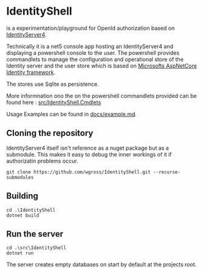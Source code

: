 # IdentityShell

is a experimentation/playground for OpenId authorization based on [IdentityServer4](https://github.com/IdentityServer/IdentityServer4). 

Technically it is a net5 console app hosting an IdentityServer4 and displaying a powershell console to the user. The powershell provides commandlets to manage the configuration and operational store of the Identity server and the user store which is based on [Microsofts AspNetCore Identity framework](https://github.com/dotnet/aspnetcore/tree/main/src/Identity).

The stores use Sqlite as persistence.

More informnation ono the  on the powershell commandlets provided can be found here : [src/IdentityShell.Cmdlets](https://github.com/wgross/IdentityShell/tree/main/src/IdentityShell.Cmdlets)

Usage Examples can be found in [docs/example.md](https://github.com/wgross/IdentityShell/blob/main/docs/example.md).

## Cloning the repository
IdentityServer4 itself isn't reference as a nuget package but as a submodule. This makes it easy to debug the inner workings of it if authorizatin problems occur.
```
git clone https://github.com/wgross/IdentityShell.git --recurse-submodules
```

## Building
```
cd .\IdentityShell
dotnet build
```

## Run the server
```
cd .\src\IdentityShell
dotnet run
```` 
The server creates empty databases on start by default at the projects root.
